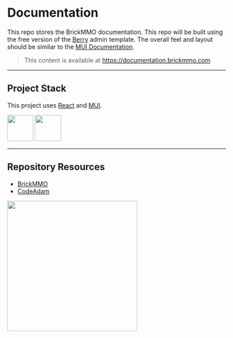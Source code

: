 # Documentation

This repo stores the BrickMMO documentation. This repo will be built using the free version of the [Berry](https://mui.com/store/items/berry-react-material-admin-free/) admin template. The overall feel and layout should be similar to the [MUI Documentation](https://mui.com/material-ui/getting-started/).

> This content is available at https://documentation.brickmmo.com

---

## Project Stack

This project uses [React](https://react.dev/) and [MUI](https://mui.com/).

<img src="https://console.codeadam.ca/api/image/react" width="60"> <img src="https://console.codeadam.ca/api/image/mui" width="60">

---

## Repository Resources

* [BrickMMO](https://brickmmo.com)
* [CodeAdam](https://codeadam.ca)

<a href="https://brickmmo.com">
<img src="https://brickmmo.com/images/brickmmo-logo-horizontal.jpg" width="300">
</a>
